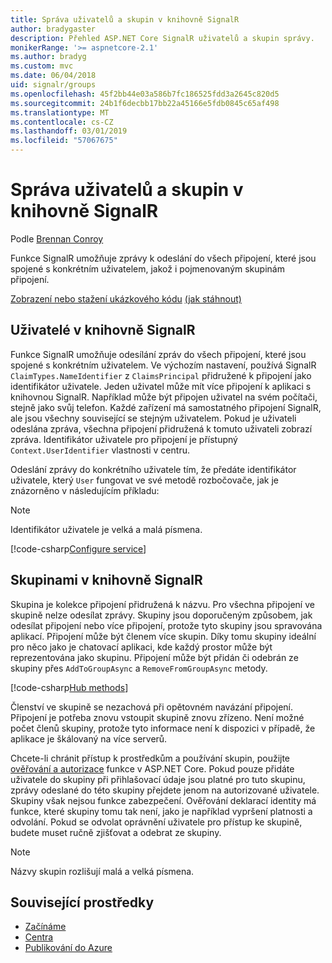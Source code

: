 ```yaml
---
title: Správa uživatelů a skupin v knihovně SignalR
author: bradygaster
description: Přehled ASP.NET Core SignalR uživatelů a skupin správy.
monikerRange: '>= aspnetcore-2.1'
ms.author: bradyg
ms.custom: mvc
ms.date: 06/04/2018
uid: signalr/groups
ms.openlocfilehash: 45f2bb44e03a586b7fc186525fdd3a2645c820d5
ms.sourcegitcommit: 24b1f6decbb17bb22a45166e5fdb0845c65af498
ms.translationtype: MT
ms.contentlocale: cs-CZ
ms.lasthandoff: 03/01/2019
ms.locfileid: "57067675"
---
```

# <a name="manage-users-and-groups-in-signalr"></a>Správa uživatelů a skupin v knihovně SignalR

Podle [Brennan Conroy](https://github.com/BrennanConroy)

Funkce SignalR umožňuje zprávy k odeslání do všech připojení, které jsou spojené s konkrétním uživatelem, jakož i pojmenovaným skupinám připojení.

[Zobrazení nebo stažení ukázkového kódu](https://github.com/aspnet/Docs/tree/master/aspnetcore/signalr/groups/sample/) [(jak stáhnout)](xref:index#how-to-download-a-sample)

## <a name="users-in-signalr"></a>Uživatelé v knihovně SignalR

Funkce SignalR umožňuje odesílání zpráv do všech připojení, které jsou spojené s konkrétním uživatelem. Ve výchozím nastavení, používá SignalR `ClaimTypes.NameIdentifier` z `ClaimsPrincipal` přidružené k připojení jako identifikátor uživatele. Jeden uživatel může mít více připojení k aplikaci s knihovnou SignalR. Například může být připojen uživatel na svém počítači, stejně jako svůj telefon. Každé zařízení má samostatného připojení SignalR, ale jsou všechny související se stejným uživatelem. Pokud je uživateli odeslána zpráva, všechna připojení přidružená k tomuto uživateli zobrazí zpráva. Identifikátor uživatele pro připojení je přístupný `Context.UserIdentifier` vlastnosti v centru.

Odeslání zprávy do konkrétního uživatele tím, že předáte identifikátor uživatele, který `User` fungovat ve své metodě rozbočovače, jak je znázorněno v následujícím příkladu:

> [!NOTE]
> Identifikátor uživatele je velká a malá písmena.

[!code-csharp[Configure service](groups/sample/hubs/chathub.cs?range=29-32)]

## <a name="groups-in-signalr"></a>Skupinami v knihovně SignalR

Skupina je kolekce připojení přidružená k názvu. Pro všechna připojení ve skupině nelze odesílat zprávy. Skupiny jsou doporučeným způsobem, jak odesílat připojení nebo více připojení, protože tyto skupiny jsou spravována aplikací. Připojení může být členem více skupin. Díky tomu skupiny ideální pro něco jako je chatovací aplikaci, kde každý prostor může být reprezentována jako skupinu. Připojení může být přidán či odebrán ze skupiny přes `AddToGroupAsync` a `RemoveFromGroupAsync` metody.

[!code-csharp[Hub methods](groups/sample/hubs/chathub.cs?range=15-27)]

Členství ve skupině se nezachová při opětovném navázání připojení. Připojení je potřeba znovu vstoupit skupině znovu zřízeno. Není možné počet členů skupiny, protože tyto informace není k dispozici v případě, že aplikace je škálovaný na více serverů.

Chcete-li chránit přístup k prostředkům a používání skupin, použijte [ověřování a autorizace](xref:signalr/authn-and-authz) funkce v ASP.NET Core. Pokud pouze přidáte uživatele do skupiny při přihlašovací údaje jsou platné pro tuto skupinu, zprávy odeslané do této skupiny přejdete jenom na autorizované uživatele. Skupiny však nejsou funkce zabezpečení. Ověřování deklarací identity má funkce, které skupiny tomu tak není, jako je například vypršení platnosti a odvolání. Pokud se odvolat oprávnění uživatele pro přístup ke skupině, budete muset ručně zjišťovat a odebrat ze skupiny.

> [!NOTE]
> Názvy skupin rozlišují malá a velká písmena.

## <a name="related-resources"></a>Související prostředky

* [Začínáme](xref:tutorials/signalr)
* [Centra](xref:signalr/hubs)
* [Publikování do Azure](xref:signalr/publish-to-azure-web-app)
